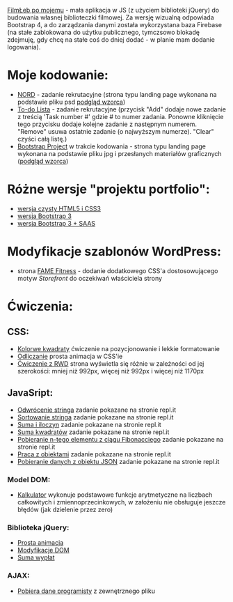 [FilmŁeb po mojemu](https://katarzynaizak.github.io/kpm/js-apps-starter/) - mała aplikacja w JS (z użyciem biblioteki jQuery) do budowania własnej biblioteczki filmowej. Za wersję wizualną odpowiada Bootstrap 4, a do zarządzania danymi została wykorzystana baza Firebase (na stałe zablokowana do użytku publicznego, tymczsowo blokadę zdejmuję, gdy chcę na stałe coś do dniej dodać - w planie mam dodanie logowania).

# Moje kodowanie:
- [NORD](https://katarzynaizak.github.io/landingpage-nord/) - zadanie rekrutacyjne (strona typu landing page wykonana na podstawie pliku psd [podgląd wzorca](https://katarzynaizak.github.io/landingpage-nord/Nord-preview.jpg))
- [To-do Lista](https://katarzynaizak.github.io/mdbootstrap-todolist/) - zadanie rekrutacyjne (przycisk "Add" dodaje nowe zadanie z treścią 'Task number #' gdzie # to numer zadania. Ponowne kliknięcie tego przycisku dodaje kolejne zadanie z następnym numerem. "Remove" usuwa ostatnie zadanie (o najwyższym numerze). "Clear" czyści całą listę.)
- [Bootstrap Project](https://katarzynaizak.github.io/kurs-fed/warsztaty/bootstrap-warsztaty/index.html) w trakcie kodowania - strona typu landing page wykonana na podstawie pliku jpg i przesłanych materiałów graficznych ([podgląd wzorca](https://katarzynaizak.github.io/kurs-fed/warsztaty/bootstrap-warsztaty/bootstrap-project-preview.jpg))

# Różne wersje "projektu portfolio":
- [wersja czysty HTML5 i CSS3](https://katarzynaizak.github.io/projekty/portfolio/index.html)
- [wersja Bootstrap 3](https://katarzynaizak.github.io/projekty/portfolio-bootstrap/index.html)
- [wersja Bootstrap 3 + SAAS](https://katarzynaizak.github.io/projekty/portfolio-bootstrap-sass/index.html)

# Modyfikacje szablonów WordPress:
- strona [FAME Fitness](http://www.famefitness.pl/) - dodanie dodatkowego CSS'a dostosowującego motyw *Storefront* do oczekiwań właściciela strony

# Ćwiczenia:

## CSS:
- [Kolorwe kwadraty](https://katarzynaizak.github.io/kurs-fed/zadania-domowe/3-css-pozycjonowanie-i-kolory/) ćwiczenie na pozycjonowanie i lekkie formatowanie
- [Odliczanie](https://katarzynaizak.github.io/kurs-fed/zadania-domowe/3-css-odliczanie/) prosta animacja w CSS'ie
- [Ćwiczenie z RWD](https://katarzynaizak.github.io/kurs-fed/zadania-domowe/3-css-rwd/) strona wyświetla się różnie w zależności od jej szerokości: mniej niż 992px, więcej niż 992px i więcej niż 1170px

## JavaSript:
- [Odwrócenie stringa](https://repl.it/@katarzynaizak/4-js-odwroc-string) zadanie pokazane na stronie repl.it
- [Sortowanie stringa](https://repl.it/@katarzynaizak/4-js-sortuj-string) zadanie pokazane na stronie repl.it
- [Suma i iloczyn](https://repl.it/@katarzynaizak/4-js-suma-iloczyn) zadanie pokazane na stronie repl.it
- [Suma kwadratów](https://repl.it/@katarzynaizak/4-js-suma-kwadratow) zadanie pokazane na stronie repl.it
- [Pobieranie n-tego elementu z ciągu Fibonacciego](https://repl.it/@katarzynaizak/4-js-element-fibonacci) zadanie pokazane na stronie repl.it
- [Praca z obiektami](https://repl.it/@katarzynaizak/4-js-obiekty-ksiazka) zadanie pokazane na stronie repl.it
- [Pobieranie danych z obiektu JSON](https://repl.it/@katarzynaizak/4-js-obiekt-json) zadanie pokazane na stronie repl.it

### Model DOM:
- [Kalkulator](https://katarzynaizak.github.io/kurs-fed/zadania-domowe/5-model-dom-kalkulator/) wykonuje podstawowe funkcje arytmetyczne na liczbach całkowitych i zmiennoprzecinkowych, w założeniu nie obsługuje jeszcze błędów (jak dzielenie przez zero)

### Biblioteka jQuery:
- [Prosta animacja](https://katarzynaizak.github.io/kurs-fed/zadania-domowe/6-jquery-animacja/)
- [Modyfikacje DOM](https://katarzynaizak.github.io/kurs-fed/zadania-domowe/6-jquery-modyfikacja-dom/)
- [Suma wypłat](https://katarzynaizak.github.io/kurs-fed/zadania-domowe/6-jquery-suma-wyplat/)

### AJAX:
- [Pobiera dane programisty](https://katarzynaizak.github.io/kurs-fed/zadania-domowe/7-ajax-pobierz-dane-programisty/) z zewnętrznego pliku
